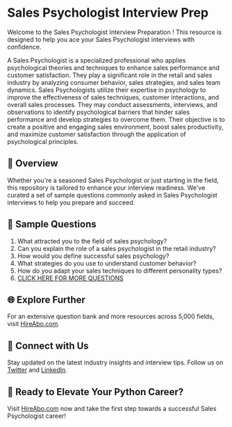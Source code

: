 # Sales Psychologist Interview Prep

Welcome to the Sales Psychologist Interview Preparation ! This resource is designed to help you ace your Sales Psychologist interviews with confidence.

A Sales Psychologist is a specialized professional who applies psychological theories and techniques to enhance sales performance and customer satisfaction. They play a significant role in the retail and sales industry by analyzing consumer behavior, sales strategies, and sales team dynamics. Sales Psychologists utilize their expertise in psychology to improve the effectiveness of sales techniques, customer interactions, and overall sales processes. They may conduct assessments, interviews, and observations to identify psychological barriers that hinder sales performance and develop strategies to overcome them. Their objective is to create a positive and engaging sales environment, boost sales productivity, and maximize customer satisfaction through the application of psychological principles.

## 🚀 Overview

Whether you're a seasoned Sales Psychologist or just starting in the field, this repository is tailored to enhance your interview readiness. We've curated a set of sample questions commonly asked in Sales Psychologist interviews to help you prepare and succeed.

## 📝 Sample Questions

1. What attracted you to the field of sales psychology?
2. Can you explain the role of a sales psychologist in the retail industry?
3. How would you define successful sales psychology?
4. What strategies do you use to understand customer behavior?
5. How do you adapt your sales techniques to different personality types?
6. [CLICK HERE FOR MORE QUESTIONS](https://hireabo.com/job/22_1_42/Sales%20Psychologist)

## 🌐 Explore Further

For an extensive question bank and more resources across 5,000 fields, visit [HireAbo.com](https://www.hireabo.com).

## 📱 Connect with Us

Stay updated on the latest industry insights and interview tips. Follow us on [Twitter](https://twitter.com/hireabo) and [LinkedIn](https://www.linkedin.com/in/hire-abo-3609972a8/).

## 🚀 Ready to Elevate Your Python Career?

Visit [HireAbo.com](https://www.hireabo.com) now and take the first step towards a successful Sales Psychologist career!